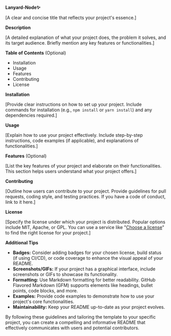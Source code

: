 **Lanyard-Node✨**

[A clear and concise title that reflects your project's essence.]

**Description**

[A detailed explanation of what your project does, the problem it solves, and its target audience. Briefly mention any key features or functionalities.]

**Table of Contents** (Optional)

* Installation
* Usage
* Features
* Contributing
* License

**Installation**

[Provide clear instructions on how to set up your project. Include commands for installation (e.g., `npm install` or `yarn install`) and any dependencies required.]

**Usage**

[Explain how to use your project effectively. Include step-by-step instructions, code examples (if applicable), and explanations of functionalities.]

**Features** (Optional)

[List the key features of your project and elaborate on their functionalities. This section helps users understand what your project offers.]

**Contributing**

[Outline how users can contribute to your project. Provide guidelines for pull requests, coding style, and testing practices. If you have a code of conduct, link to it here.]

**License**

[Specify the license under which your project is distributed. Popular options include MIT, Apache, or GPL. You can use a service like "[Choose a license](https://choosealicense.com/)" to find the right license for your project.]

**Additional Tips**

- **Badges:** Consider adding badges for your chosen license, build status (if using CI/CD), or code coverage to enhance the visual appeal of your README.
- **Screenshots/GIFs:** If your project has a graphical interface, include screenshots or GIFs to showcase its functionality.
- **Formatting:** Use Markdown formatting for better readability. GitHub Flavored Markdown (GFM) supports elements like headings, bullet points, code blocks, and more.
- **Examples:** Provide code examples to demonstrate how to use your project's core functionalities.
- **Maintainability:** Keep your README up-to-date as your project evolves.

By following these guidelines and tailoring the template to your specific project, you can create a compelling and informative README that effectively communicates with users and potential contributors.
